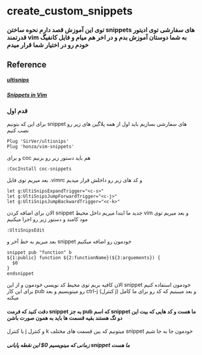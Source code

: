 # create_custom_snippets

### توی این آموزش قصد دارم نحوه ساختن snippets های سفارشی توی ادیتور قدرتمند vim به شما دوستان آموزش بدم و در اخر هم میام و فایل کانفیگ خودم رو در اختیار شما قرار میدم

## Reference

##### [ultisnips](https://github.com/SirVer/ultisnips)

##### [Snippets in Vim](https://blog.prismatik.com.au/snippets-in-vim-43cf2ad79000)

### قدم اول

برای این که بتونیم snippet های سفارشی بسازیم باید اول از همه پلاگین های زیر رو نصب کنیم

```
Plug 'SirVer/ultisnips'
Plug 'honza/vim-snippets'
```

و برای coc هم باید دستور زیر رو بزنیم

```
:CocInstall coc-snippets
```

بعد میریم توی فایل .vimrc و کد های زیر رو داخلش قرار میدیم

```
let g:UltiSnipsExpandTrigger="<c-s>"
let g:UltiSnipsJumpForwardTrigger="<c-j>"
let g:UltiSnipsJumpBackwardTrigger="<c-k>"
```

الان برای اضافه کردن snippet جدید ما ابتدا میریم داخل محیط vim و بعد میریم توی مود کامند و دستور زیر رو اجرا میکنیم

```
:UltiSnipsEdit
```

بعد میریم به خط آخر و snippet خودمون رو اضافه میکنیم

```
snippet pub "function" b
${1:public} function ${2:functionName}(${3:arguements}) {
  $0
}
endsnippet
```

الان کافیه بریم توی محیط کد نویسی خودمون و از این snippet خودمون استفاده کنیم برای این کار pub رو مینویسیم و بعد ctrl-j (کنترل j) و بعد میبینیم که کد رو برای ما کامل میکنه

#### دقت کنید که فرمت snippet به جز pub که اسم snippet ما هست و کد هایی که بیت این دو تگ هستند بقیه قسمت ها باید به همون صورت باشن

با کنترل j و کنترل k میتونیم که بین قسمت های مختلف snippet خودمون جا به جا شیم

##### زمانی که مینویسیم 0$ این نقطه پایانی snippet ما هست
